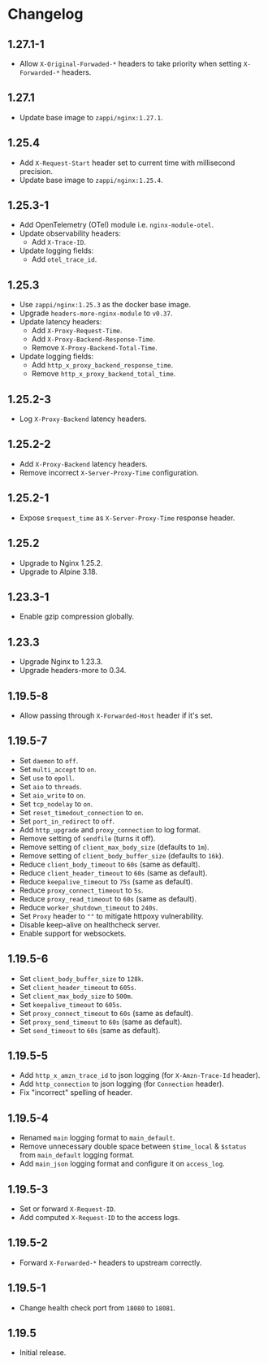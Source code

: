 # Changelog

## 1.27.1-1

* Allow `X-Original-Forwaded-*` headers to take priority when setting `X-Forwarded-*` headers.

## 1.27.1

* Update base image to `zappi/nginx:1.27.1`.

## 1.25.4

* Add `X-Request-Start` header set to current time with millisecond precision.
* Update base image to `zappi/nginx:1.25.4`.

## 1.25.3-1

* Add OpenTelemetry (OTel) module i.e. `nginx-module-otel`.
* Update observability headers:
  * Add `X-Trace-ID`.
* Update logging fields:
  * Add `otel_trace_id`.

## 1.25.3

* Use `zappi/nginx:1.25.3` as the docker base image.
* Upgrade `headers-more-nginx-module` to `v0.37`.
* Update latency headers:
  * Add `X-Proxy-Request-Time`.
  * Add `X-Proxy-Backend-Response-Time`.
  * Remove `X-Proxy-Backend-Total-Time`.
* Update logging fields:
  * Add `http_x_proxy_backend_response_time`.
  * Remove `http_x_proxy_backend_total_time`.

## 1.25.2-3

* Log `X-Proxy-Backend` latency headers.

## 1.25.2-2

* Add `X-Proxy-Backend` latency headers.
* Remove incorrect `X-Server-Proxy-Time` configuration.

## 1.25.2-1

* Expose `$request_time` as `X-Server-Proxy-Time` response header.

## 1.25.2

* Upgrade to Nginx 1.25.2.
* Upgrade to Alpine 3.18.

## 1.23.3-1

* Enable gzip compression globally.

## 1.23.3

* Upgrade Nginx to 1.23.3.
* Upgrade headers-more to 0.34.

## 1.19.5-8

* Allow passing through `X-Forwarded-Host` header if it's set.

## 1.19.5-7

* Set `daemon` to `off`.
* Set `multi_accept` to `on`.
* Set `use` to `epoll`.
* Set `aio` to `threads`.
* Set `aio_write` to `on`.
* Set `tcp_nodelay` to `on`.
* Set `reset_timedout_connection` to `on`.
* Set `port_in_redirect` to `off`.
* Add `http_upgrade` and `proxy_connection` to log format.
* Remove setting of `sendfile` (turns it off).
* Remove setting of `client_max_body_size` (defaults to `1m`).
* Remove setting of `client_body_buffer_size` (defaults to `16k`).
* Reduce `client_body_timeout` to `60s` (same as default).
* Reduce `client_header_timeout` to `60s` (same as default).
* Reduce `keepalive_timeout` to `75s` (same as default).
* Reduce `proxy_connect_timeout` to `5s`.
* Reduce `proxy_read_timeout` to `60s` (same as default).
* Reduce `worker_shutdown_timeout` to `240s`.
* Set `Proxy` header to `""` to mitigate httpoxy vulnerability.
* Disable keep-alive on healthcheck server.
* Enable support for websockets.

## 1.19.5-6

* Set `client_body_buffer_size` to `128k`.
* Set `client_header_timeout` to `605s`.
* Set `client_max_body_size` to `500m`.
* Set `keepalive_timeout` to `605s`.
* Set `proxy_connect_timeout` to `60s` (same as default).
* Set `proxy_send_timeout` to `60s` (same as default).
* Set `send_timeout` to `60s` (same as default).

## 1.19.5-5

* Add `http_x_amzn_trace_id` to json logging (for `X-Amzn-Trace-Id` header).
* Add `http_connection` to json logging (for `Connection` header).
* Fix "incorrect" spelling of header.

## 1.19.5-4

* Renamed `main` logging format to `main_default`.
* Remove unnecessary double space between `$time_local` & `$status` from
  `main_default` logging format.
* Add `main_json` logging format and configure it on `access_log`.

## 1.19.5-3

* Set or forward `X-Request-ID`.
* Add computed `X-Request-ID` to the access logs.

## 1.19.5-2

* Forward `X-Forwarded-*` headers to upstream correctly.

## 1.19.5-1

* Change health check port from `18080` to `18081`.

## 1.19.5

* Initial release.
